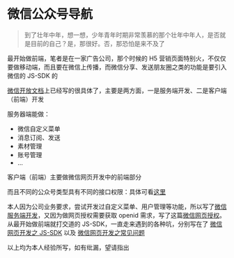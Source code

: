 # 微信公众号导航

> 到了壮年中年，想一想，少年青年时期非常羡慕的那个壮年中年人，是否就是目前的自己？是，那很好。否，那恐怕是来不及了

最开始做前端，笔者是在一家广告公司，那个时候的 H5 营销页面特别火，不仅仅要做移动端，而且要在微信上传播，而微信分享、发送朋友圈之类的功能是要引入微信的 JS-SDK 的

[微信开放文档](https://developers.weixin.qq.com/doc/offiaccount/Getting_Started/Overview.html)上已经写的很具体了，主要是两方面，一是服务端开发、二是客户端（前端）开发

服务器端能做：

-   微信自定义菜单
-   消息订阅、发送
-   素材管理
-   账号管理
-   ...

客户端（前端）主要做微信网页开发中的前端部分

而且不同的公众号类型具有不同的接口权限：具体可看[这里](https://developers.weixin.qq.com/doc/offiaccount/Getting_Started/Explanation_of_interface_privileges.html)

本人因为公司业务要求，尝试开发过自定义菜单、用户管理等功能，所以写了[微信服务端开发](./微信服务端开发.md)，又因为做网页授权需要获取 openid 需求，写了这篇[微信网页授权](./微信网页授权.md)。从最开始做前端就打交道的 JS-SDK，一直走来遇到的各种坑，分别写在了 [微信网页开发之 JS-SDK](./微信网页开发之JS-SDK.md) 以及 [微信网页开发之常见问题](./微信网页开发之常见问题.md)

以上均为本人经验所写，如有纰漏，望请指出
